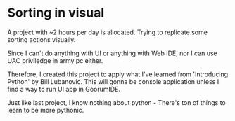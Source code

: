 # Sorting in visual
A project with ~2 hours per day is allocated. Trying to replicate some sorting actions visually.

Since I can't do anything with UI or anything with Web IDE, nor I can use UAC priviledge in army pc either.

Therefore, I created this project to apply what I've learned from 'Introducing Python' by Bill Lubanovic. This will gonna be console application unless I find a way to run UI app in GoorumIDE.

Just like last project, I know nothing about python - There's ton of things to learn to be more pythonic.
